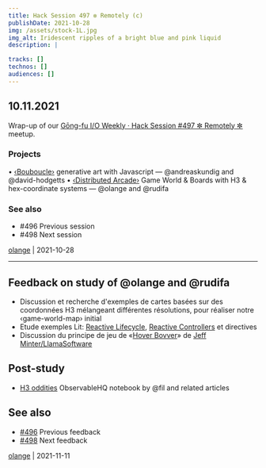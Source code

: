 ```yaml
---
title: Hack Session 497 ✼ Remotely (c)
publishDate: 2021-10-28
img: /assets/stock-1L.jpg
img_alt: Iridescent ripples of a bright blue and pink liquid
description: |

tracks: []
technos: []
audiences: []
---
```


## 10.11.2021

Wrap-up of our [Gōng-fu I/O Weekly · Hack Session #497 ✼ Remotely ✼](https://www.meetup.com/fr-FR/gōngfuIO/events/sdgdfsyccpbnb/) meetup.

### Projects

• [‹Bouboucle›](http://bouboucle.com) generative art with Javascript — @andreaskundig and @david-hodgetts 
• [‹Distributed Arcade›](https://github.com/olange/arcade) Game World & Boards with H3 & hex-coordinate systems — @olange and @rudifa

### See also

* #496 Previous session
* #498 Next session

[olange](https://github.com/olange) | 2021-10-28

<hr/>

## Feedback on study of @olange and @rudifa

* Discussion et recherche d'exemples de cartes basées sur des coordonnées H3 mélangeant différentes résolutions, pour réaliser notre ‹game-world-map› initial
* Etude exemples Lit: [Reactive Lifecycle](https://lit.dev/docs/components/lifecycle/), [Reactive Controllers](https://lit.dev/docs/composition/controllers/) et directives
* Discussion du principe de jeu de «[Hover Bovver](https://en.wikipedia.org/wiki/Hover_Bovver)» de [Jeff Minter/LlamaSoftware](https://en.wikipedia.org/wiki/Jeff_Minter)

## Post-study

* [H3 oddities](https://observablehq.com/@fil/h3-oddities) ObservableHQ notebook by @fil and related articles

## See also

* [#496](https://github.com/gongfuio/sessions/issues/496#issuecomment-960635720) Previous feedback
* [#498](https://github.com/gongfuio/sessions/issues/498#issuecomment-984152481) Next feedback

[olange](https://github.com/olange) | 2021-11-11


